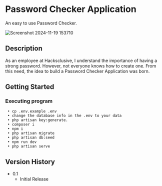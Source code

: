 # Password Checker Application

An easy to use Password Checker.

![Screenshot 2024-11-19 153710](https://github.com/user-attachments/assets/cb6525cc-eaae-4676-b0d7-320a3e60cd57)

## Description

As an employee at Hacksclusive, I understand the importance of having a strong password. However, not everyone knows how to create one. From this need, the idea to build a Password Checker Application was born.

## Getting Started


### Executing program

```
 • cp .env.example .env
 • change the database info in the .env to your data
 • php artisan key:generate.
 • composer i
 • npm i
 • php artisan migrate
 • php artisan db:seed
 • npm run dev
 • php artisan serve
```

## Version History

* 0.1
    * Initial Release
